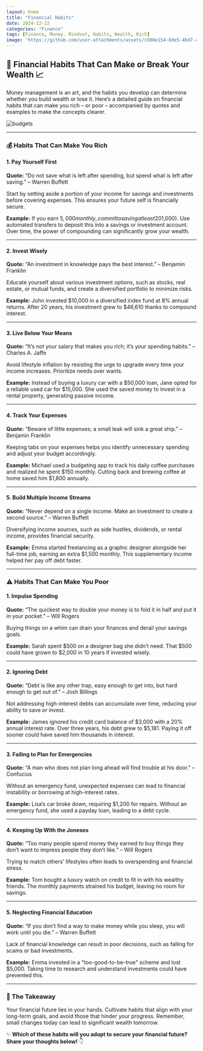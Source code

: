```yaml
---
layout: home
title: "Financial Habits"
date: 2024-12-22
categories: "Finance"
tags: [Finance, Money. Mindset, Habits, Wealth, Rich]
image: 'https://github.com/user-attachments/assets/c508e154-8de5-4bd7-a758-afc59a3dda5e'
---
```


## 💸 Financial Habits That Can Make or Break Your Wealth 📈

Money management is an art, and the habits you develop can determine whether you build wealth or lose it. Here’s a detailed guide on financial habits that can make you rich – or poor – accompanied by quotes and examples to make the concepts clearer.

![budgets](https://github.com/user-attachments/assets/c508e154-8de5-4bd7-a758-afc59a3dda5e)

---

### 💰 Habits That Can Make You Rich

#### 1. **Pay Yourself First**
**Quote:** “Do not save what is left after spending, but spend what is left after saving.” – Warren Buffett

Start by setting aside a portion of your income for savings and investments before covering expenses. This ensures your future self is financially secure.

**Example:**
If you earn $5,000 monthly, commit to saving at least 20% ($1,000). Use automated transfers to deposit this into a savings or investment account. Over time, the power of compounding can significantly grow your wealth.

---

#### 2. **Invest Wisely**
**Quote:** “An investment in knowledge pays the best interest.” – Benjamin Franklin

Educate yourself about various investment options, such as stocks, real estate, or mutual funds, and create a diversified portfolio to minimize risks.

**Example:**
John invested $10,000 in a diversified index fund at 8% annual returns. After 20 years, his investment grew to $46,610 thanks to compound interest.

---

#### 3. **Live Below Your Means**
**Quote:** “It’s not your salary that makes you rich; it’s your spending habits.” – Charles A. Jaffe

Avoid lifestyle inflation by resisting the urge to upgrade every time your income increases. Prioritize needs over wants.

**Example:**
Instead of buying a luxury car with a $50,000 loan, Jane opted for a reliable used car for $15,000. She used the saved money to invest in a rental property, generating passive income.

---

#### 4. **Track Your Expenses**
**Quote:** “Beware of little expenses; a small leak will sink a great ship.” – Benjamin Franklin

Keeping tabs on your expenses helps you identify unnecessary spending and adjust your budget accordingly.

**Example:**
Michael used a budgeting app to track his daily coffee purchases and realized he spent $150 monthly. Cutting back and brewing coffee at home saved him $1,800 annually.

---

#### 5. **Build Multiple Income Streams**
**Quote:** “Never depend on a single income. Make an investment to create a second source.” – Warren Buffett

Diversifying income sources, such as side hustles, dividends, or rental income, provides financial security.

**Example:**
Emma started freelancing as a graphic designer alongside her full-time job, earning an extra $1,500 monthly. This supplementary income helped her pay off debt faster.

---

### ⚠️ Habits That Can Make You Poor

#### 1. **Impulse Spending**
**Quote:** “The quickest way to double your money is to fold it in half and put it in your pocket.” – Will Rogers

Buying things on a whim can drain your finances and derail your savings goals.

**Example:**
Sarah spent $500 on a designer bag she didn’t need. That $500 could have grown to $2,000 in 10 years if invested wisely.

---

#### 2. **Ignoring Debt**
**Quote:** “Debt is like any other trap, easy enough to get into, but hard enough to get out of.” – Josh Billings

Not addressing high-interest debts can accumulate over time, reducing your ability to save or invest.

**Example:**
James ignored his credit card balance of $3,000 with a 20% annual interest rate. Over three years, his debt grew to $5,181. Paying it off sooner could have saved him thousands in interest.

---

#### 3. **Failing to Plan for Emergencies**
**Quote:** “A man who does not plan long ahead will find trouble at his door.” – Confucius

Without an emergency fund, unexpected expenses can lead to financial instability or borrowing at high-interest rates.

**Example:**
Lisa’s car broke down, requiring $1,200 for repairs. Without an emergency fund, she used a payday loan, leading to a debt cycle.

---

#### 4. **Keeping Up With the Joneses**
**Quote:** “Too many people spend money they earned to buy things they don’t want to impress people they don’t like.” – Will Rogers

Trying to match others’ lifestyles often leads to overspending and financial stress.

**Example:**
Tom bought a luxury watch on credit to fit in with his wealthy friends. The monthly payments strained his budget, leaving no room for savings.

---

#### 5. **Neglecting Financial Education**
**Quote:** “If you don’t find a way to make money while you sleep, you will work until you die.” – Warren Buffett

Lack of financial knowledge can result in poor decisions, such as falling for scams or bad investments.

**Example:**
Emma invested in a "too-good-to-be-true" scheme and lost $5,000. Taking time to research and understand investments could have prevented this.

---

### 🌟 The Takeaway
Your financial future lies in your hands. Cultivate habits that align with your long-term goals, and avoid those that hinder your progress. Remember, small changes today can lead to significant wealth tomorrow.

✨ **Which of these habits will you adopt to secure your financial future? Share your thoughts below!** 👇

